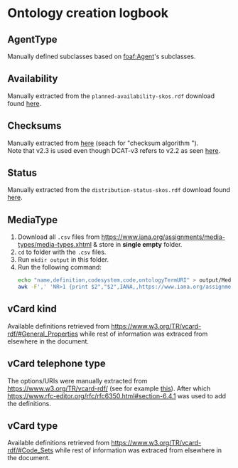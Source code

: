 # Ontology creation logbook

## AgentType

Manually defined subclasses based on [foaf:Agent](http://xmlns.com/foaf/spec/#term_Agent)'s subclasses.

## Availability
Manually extracted from the `planned-availability-skos.rdf` download found [here](https://op.europa.eu/en/web/eu-vocabularies/dataset/-/resource?uri=http://publications.europa.eu/resource/dataset/planned-availability).

## Checksums
Manually extracted from [here](https://spdx.org/rdf/spdx-terms-v2.3/) (seach for "checksum algorithm ").  
Note that v2.3 is used even though DCAT-v3 refers to v2.2 as seen [here](https://www.w3.org/TR/vocab-dcat-3/#Property:distribution_checksum).

## Status
Manually extracted from the `distribution-status-skos.rdf` download found [here](https://op.europa.eu/en/web/eu-vocabularies/dataset/-/resource?uri=http://publications.europa.eu/resource/dataset/distribution-status).

## MediaType
1. Download all `.csv` files from https://www.iana.org/assignments/media-types/media-types.xhtml & store in **single empty** folder.
2. `cd` to folder with the `.csv` files.
3. Run `mkdir output` in this folder.
4. Run the following command: 
    ```bash
   echo "name,definition,codesystem,code,ontologyTermURI" > output/MediaType.csv && \
   awk -F',' 'NR>1 {print $2","$2",IANA,,https://www.iana.org/assignments/media-types/"$2}' *.csv | sort | uniq >> output/MediaType.csv
   ```



## vCard kind

Available definitions retrieved from https://www.w3.org/TR/vcard-rdf/#General_Properties while rest of information was extraced from elsewhere in the document.

## vCard telephone type

The options/URIs were manually extracted from https://www.w3.org/TR/vcard-rdf/ (see for example [this](https://www.w3.org/TR/vcard-rdf/#Code_Sets)).
After which https://www.rfc-editor.org/rfc/rfc6350.html#section-6.4.1 was used to add the definitions.

## vCard type

Available definitions retrieved from https://www.w3.org/TR/vcard-rdf/#Code_Sets while rest of information was extraced from elsewhere in the document.